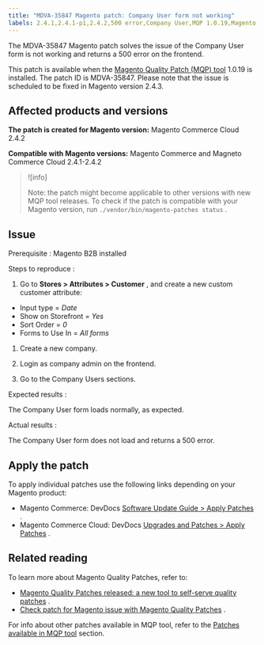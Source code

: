 ```yaml
---
title: "MDVA-35847 Magento patch: Company User form not working"
labels: 2.4.1,2.4.1-p1,2.4.2,500 error,Company User,MQP 1.0.19,Magento Commerce,Magento Commerce Cloud,Magento Quality Patches,custom customer attribute,form
---
```


The MDVA-35847 Magento patch solves the issue of the Company User form is not working and returns a 500 error on the frontend.

This patch is available when the [Magento Quality Patch (MQP) tool](https://support.magento.com/hc/en-us/articles/360047139492) 1.0.19 is installed. The patch ID is MDVA-35847. Please note that the issue is scheduled to be fixed in Magento version 2.4.3.

## Affected products and versions

 **The patch is created for Magento version:** Magento Commerce Cloud 2.4.2

 **Compatible with Magento versions:** Magento Commerce and Magneto Commerce Cloud 2.4.1-2.4.2

>![info]
>
>Note: the patch might become applicable to other versions with new MQP tool releases. To check if the patch is compatible with your Magento version, run `./vendor/bin/magento-patches status` .

## Issue

 <span class="wysiwyg-underline">Prerequisite</span> : Magento B2B installed

 <span class="wysiwyg-underline">Steps to reproduce</span> :

1. Go to **Stores > Attributes > Customer** , and create a new custom customer attribute:

* Input type = *Date* 
* Show on Storefront = *Yes* 
* Sort Order = *0* 
* Forms to Use In = *All forms* 

1. Create a new company.

1. Login as company admin on the frontend.

1. Go to the Company Users sections.

 <span class="wysiwyg-underline">Expected results</span> :

The Company User form loads normally, as expected.

 <span class="wysiwyg-underline">Actual results</span> :

The Company User form does not load and returns a 500 error.

## Apply the patch

To apply individual patches use the following links depending on your Magento product:

* Magento Commerce: DevDocs [Software Update Guide > Apply Patches](https://devdocs.magento.com/guides/v2.4/comp-mgr/patching.html) .
* Magento Commerce Cloud: DevDocs [Upgrades and Patches > Apply Patches](https://devdocs.magento.com/cloud/project/project-patch.html) .

## Related reading

To learn more about Magento Quality Patches, refer to:

* [Magento Quality Patches released: a new tool to self-serve quality patches](https://support.magento.com/hc/en-us/articles/360047139492) .
* [Check patch for Magento issue with Magento Quality Patches](https://support.magento.com/hc/en-us/articles/360047125252) .

For info about other patches available in MQP tool, refer to the [Patches available in MQP tool](https://support.magento.com/hc/en-us/sections/360010506631-Patches-available-in-MQP-tool-) section.